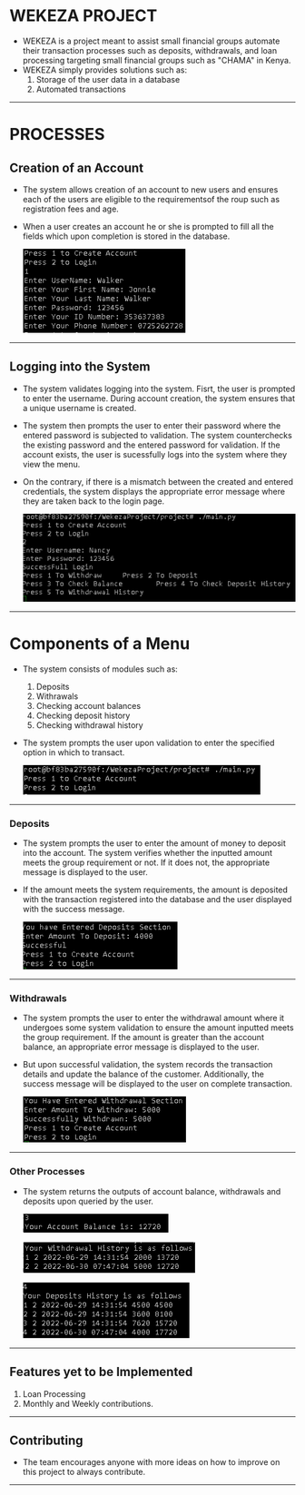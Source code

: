 # WEKEZA PROJECT 

- WEKEZA is a project meant to assist small financial groups automate their transaction processes such as deposits, withdrawals, and loan processing targeting small financial groups such as "CHAMA" in Kenya.
- WEKEZA simply provides solutions such as:
	1. Storage of the user data in a database
	2. Automated transactions
---

# PROCESSES
## Creation of an Account
- The system allows creation of an account to new users and ensures each of the users are eligible to the requirementsof the roup such as registration fees and age.
- When a user creates an account he or she is prompted to fill all the fields which upon completion is stored in the database.

  ![Alt text](/img/create_acc.png)
---

## Logging into the System
- The system validates logging into the system. Fisrt, the user is prompted to enter the username. During account creation, the system ensures that a unique username is created.
- The system then prompts the user to enter their password where the entered password is subjected to validation. The system counterchecks the existing password and the entered password for validation. If the account exists, the user is sucessfully logs into the system where they view the menu.
- On the contrary, if there is a mismatch between the created and entered credentials, the system displays the appropriate error message where they are taken back to the login page.

  ![Alt text](/img/login.png)
---

# Components of a Menu
- The system consists of modules such as:
	1. Deposits
	2. Withrawals
	3. Checking account balances
	4. Checking deposit history
	5. Checking withdrawal history
- The system prompts the user upon validation to enter the specified option in which to transact.

  ![Alt text](/img/menu.png)
---

### Deposits
- The system prompts the user to enter the amount of money to deposit into the account. The system verifies whether the inputted amount meets the group requirement or not. If it does not, the appropriate message is displayed to the user.
- If the amount meets the system requirements, the amount is deposited with the transaction registered into the database and the user displayed with the success message.

  ![Alt text](/img/deposits.png)
---

### Withdrawals
- The system prompts the user to enter the withdrawal amount where it undergoes some system validation to ensure the amount inputted meets the group requirement. If the amount is greater than the account balance, an appropriate error message is displayed to the user.
- But upon successful validation, the system records the transaction details and update the balance of the customer. Additionally, the success message will be displayed to the user on complete transaction.

  ![ALt text](/img/withdrawals.png)
---

### Other Processes
- The system returns the outputs of account balance, withdrawals and deposits upon queried by the user.

   ![Alt text](/img/balance.png "Account balance")


   ![Alt text](/img/with_hist.png "Withdrawal history")


   ![Alt text](/img/dep_his.png "Deposits history")
---

## Features yet to be Implemented
1. Loan Processing
2. Monthly and Weekly contributions.
---

## Contributing
- The team encourages anyone with more ideas on how to improve on this project to always contribute.
--- 
